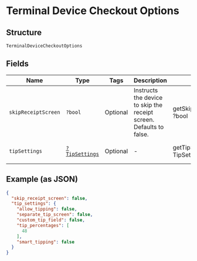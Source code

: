 
# Terminal Device Checkout Options

## Structure

`TerminalDeviceCheckoutOptions`

## Fields

| Name | Type | Tags | Description | Getter | Setter |
|  --- | --- | --- | --- | --- | --- |
| `skipReceiptScreen` | `?bool` | Optional | Instructs the device to skip the receipt screen. Defaults to false. | getSkipReceiptScreen(): ?bool | setSkipReceiptScreen(?bool skipReceiptScreen): void |
| `tipSettings` | [`?TipSettings`](/doc/models/tip-settings.md) | Optional | - | getTipSettings(): ?TipSettings | setTipSettings(?TipSettings tipSettings): void |

## Example (as JSON)

```json
{
  "skip_receipt_screen": false,
  "tip_settings": {
    "allow_tipping": false,
    "separate_tip_screen": false,
    "custom_tip_field": false,
    "tip_percentages": [
      48
    ],
    "smart_tipping": false
  }
}
```

